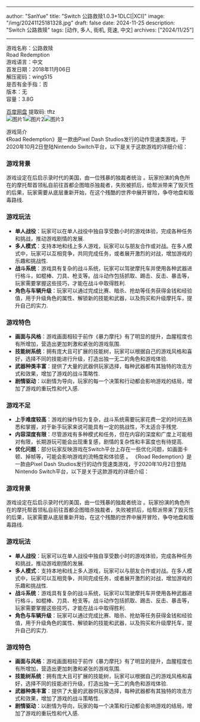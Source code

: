 
---
author: "SanYue"
title: "Switch 公路救赎1.0.3+1DLC[|XCI]"
image: "/img/20241125181328.jpg"
draft: false
date: 2024-11-25
description: "Switch 公路救赎"
tags: [动作, 多人, 街机, 竞速, 中文]
archives: ["2024/11/25"]

---

游戏名称：公路救赎   
Road Redemption    
游戏语言：中文  
首发日期：2018年11月06日  
解压密码：wing515  
是否有金手指：否  
版本：无   
容量：3.8G

[百度网盘](https://pan.baidu.com/s/1lMYlYfVz1XYR-9CWrbBXhA) 提取码: tftz  
![图片1](/img/5c56d0.jpg)![图片2](/img/76e92e.jpg)![图片3](/img/dc5400.jpg)  

游戏简介  
《Road Redemption》是一款由Pixel Dash Studios发行的动作竞速类游戏，于2020年10月2日登陆Nintendo Switch平台，以下是关于这款游戏的详细介绍：

### 游戏背景
游戏设定在后启示录时代的美国，由一位残暴的独裁者统治 。玩家扮演的角色所在的摩托帮首领私自前往首都企图暗杀独裁者，失败被抓后，给帮派带来了毁灭性的后果，玩家需要从底层重新开始，在这个残酷的世界中展开冒险，争夺地盘和贩毒路线.

### 游戏玩法
- **单人战役**：玩家可以在单人战役中独自享受数小时的游戏体验，完成各种任务和挑战，推动游戏剧情的发展.
- **多人模式**：支持本地和线上多人游戏，玩家可以与朋友合作或对战。在多人模式中，玩家可以互相竞争，共同完成任务，或者展开激烈的对战，增加游戏的乐趣和挑战性.
- **战斗系统**：游戏具有复杂的战斗系统，玩家可以驾驶摩托车并使用各种武器进行格斗，如棍棒、刀具、枪支等。战斗动作包括抓取、踢击、反击、暴击等，玩家需要掌握这些技巧，才能在战斗中取得胜利.
- **角色与车辆升级**：玩家可以通过完成比赛、暗杀、抢劫等任务获得金钱和经验值，用于升级角色的属性、解锁新的技能和武器，以及购买和升级摩托车，提升自己的实力.

### 游戏特色
- **画面与风格**：游戏画面相较于前作《暴力摩托》有了明显的提升，血腥程度也有所增加，营造出更加刺激和紧张的游戏氛围.
- **技能树系统**：拥有庞大且可扩展的技能树，玩家可以根据自己的游戏风格和喜好，选择不同的技能进行升级，打造出独一无二的角色和游戏体验.
- **武器种类丰富**：提供了大量的武器供玩家选择，每种武器都有其独特的攻击方式和效果，增加了游戏的战斗策略性.
- **剧情驱动**：以剧情为导向，玩家的每一个决策和行动都会影响游戏的结局，增加了游戏的重玩性和代入感.

### 游戏不足
- **上手难度较高**：游戏的操作较为复杂，战斗系统需要玩家花费一定的时间去熟悉和掌握，对于新手玩家来说可能具有一定的挑战性，不太适合手残党.
- **内容深度有限**：尽管游戏有多种模式和任务，但在内容的深度和广度上可能相对有限，长期游玩可能会出现重复感，剧情的复杂性和丰富度也有待提高.
- **优化问题**：部分玩家反映游戏在Switch平台上存在一些优化问题，如画面卡顿、掉帧等，可能会影响游戏的流畅度和体验感 。
 《Road Redemption》是一款由Pixel Dash Studios发行的动作竞速类游戏，于2020年10月2日登陆Nintendo Switch平台，以下是关于这款游戏的详细介绍：

### 游戏背景
游戏设定在后启示录时代的美国，由一位残暴的独裁者统治 。玩家扮演的角色所在的摩托帮首领私自前往首都企图暗杀独裁者，失败被抓后，给帮派带来了毁灭性的后果，玩家需要从底层重新开始，在这个残酷的世界中展开冒险，争夺地盘和贩毒路线.

### 游戏玩法
- **单人战役**：玩家可以在单人战役中独自享受数小时的游戏体验，完成各种任务和挑战，推动游戏剧情的发展.
- **多人模式**：支持本地和线上多人游戏，玩家可以与朋友合作或对战。在多人模式中，玩家可以互相竞争，共同完成任务，或者展开激烈的对战，增加游戏的乐趣和挑战性.
- **战斗系统**：游戏具有复杂的战斗系统，玩家可以驾驶摩托车并使用各种武器进行格斗，如棍棒、刀具、枪支等。战斗动作包括抓取、踢击、反击、暴击等，玩家需要掌握这些技巧，才能在战斗中取得胜利.
- **角色与车辆升级**：玩家可以通过完成比赛、暗杀、抢劫等任务获得金钱和经验值，用于升级角色的属性、解锁新的技能和武器，以及购买和升级摩托车，提升自己的实力.

### 游戏特色
- **画面与风格**：游戏画面相较于前作《暴力摩托》有了明显的提升，血腥程度也有所增加，营造出更加刺激和紧张的游戏氛围.
- **技能树系统**：拥有庞大且可扩展的技能树，玩家可以根据自己的游戏风格和喜好，选择不同的技能进行升级，打造出独一无二的角色和游戏体验.
- **武器种类丰富**：提供了大量的武器供玩家选择，每种武器都有其独特的攻击方式和效果，增加了游戏的战斗策略性.
- **剧情驱动**：以剧情为导向，玩家的每一个决策和行动都会影响游戏的结局，增加了游戏的重玩性和代入感.


 
